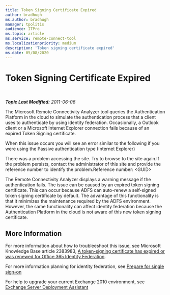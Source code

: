 ```yaml
---
title: Token Signing Certificate Expired
author: bradhugh
ms.author: bradhugh
manager: tpolitis
audience: ITPro 
ms.topic: article 
ms.service: remote-connect-tool
ms.localizationpriority: medium
description: 'Token signing certificate expired'
ms.date: 05/08/2020
---
```


# Token Signing Certificate Expired

</div>

<div id="mainSection">

<div id="mainBody">

<span> </span>

_**Topic Last Modified:** 2011-06-06_

<div id="sectionSection0" class="section">

The Microsoft Remote Connectivity Analyzer tool queries the Authentication Platform in the cloud to simulate the authentication process that a client uses to authenticate by using identity federation. Occasionally, a Outlook client or a Microsoft Internet Explorer connection fails because of an expired Token Signing certificate.

When this issue occurs you will see an error similar to the following if you were using the Passive authentication type (Internet Explorer)

There was a problem accessing the site. Try to browse to the site again.If the problem persists, contact the administrator of this site and provide the reference number to identify the problem.Reference number: \<GUID\>

The Remote Connectivity Analyzer displays a warning message if the authentication fails. The issue can be caused by an expired token signing certificate. This can occur because ADFS can auto-renew a self-signed token signing certificate by default. The advantage of this functionality is that it minimizes the maintenance required by the ADFS environment. However, the same functionality can affect identity federation because the Authentication Platform in the cloud is not aware of this new token signing certificate.

<div>

## More Information

For more information about how to troubleeshoot this issue, see Microsoft Knowledge Base article 2383983, [A token-signing certificate has expired or was renewed for Office 365 Identity Federation](https://support.microsoft.com/kb/2383983).

For more information planning for identity federation, see [Prepare for single sign-on](https://onlinehelp.microsoft.com/office365-enterprises/ff652540.aspx)

For help to upgrade your current Exchange 2010 environment, see [Exchange Server Deployment Assistant](https://technet.microsoft.com/exdeploy2010/default.aspx)

</div>

</div>

</div>

<span> </span>

</div>

</div>

</div>

